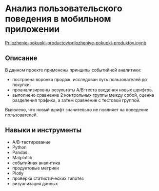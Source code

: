# Анализ пользовательского поведения в мобильном приложении

[Prilozhenie-pokupki-productov/prilozheniye-pokupki-produktov.ipynb](Prilozhenie-pokupki-productov/prilozheniye-pokupki-produktov.ipynb)

## Описание
В данном проекте применены принципы событийной аналитики: 
- построена воронка продаж, исследован путь пользователей до покупки. 
- проанализировны результаты A/B-теста введения новых шрифтов. 
- выполнено сравнение 2 контрольных группы между собой, оценка разделения трафика, а затем сравнение с тестовой группой.

Выявлено, что новый шрифт значительно не повлияет на поведение пользователей.

## Навыки и инструменты
- A/B-тестирование
- Python
- Pandas
- Matplotlib
- событийная аналитика
- продуктовые метрики
- Plotly
- проверка статистических гипотез
- визуализация данных
